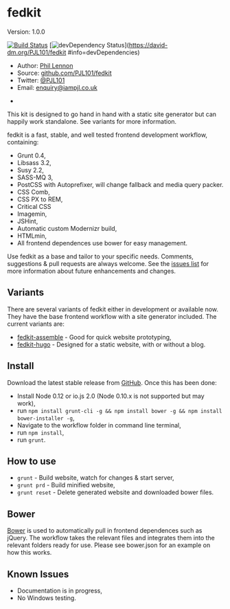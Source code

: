 # fedkit
Version: 1.0.0

[![Build Status](https://travis-ci.org/PJL101/fedkit.svg?branch=master)](https://travis-ci.org/PJL101/fedkit)
[![devDependency Status](https://david-dm.org/PJL101/fedkit/dev-status.svg)](https://david-dm.org/PJL101/fedkit
  #info=devDependencies)

* Author: [Phil Lennon](http://iampjl.co.uk)
* Source: [github.com/PJL101/fedkit](http://github.com/PJL101/fedkit)
* Twitter: [@PJL101](http://twitter.com/pjl101)
* Email: [enquiry@iampjl.co.uk](mailto:enquiry@iampjl.co.uk)

-

This kit is designed to go hand in hand with a static site generator but can happily work standalone. See variants for more information.

fedkit is a fast, stable, and well tested frontend development workflow, containing:

* Grunt 0.4,
* Libsass 3.2,
* Susy 2.2,
* SASS-MQ 3,
* PostCSS with Autoprefixer, will change fallback and media query packer.
* CSS Comb,
* CSS PX to REM,
* Critical CSS
* Imagemin,
* JSHint,
* Automatic custom Modernizr build,
* HTMLmin,
* All frontend dependences use bower for easy management.

Use fedkit as a base and tailor to your specific needs. Comments, suggestions & pull requests are always welcome. See the [issues list](https://github.com/PJL101/fedkit/issues) for more information about future enhancements and changes.

## Variants

There are several variants of fedkit either in development or available now. They have the base frontend workflow with a site generator included. The current variants are:

* [fedkit-assemble](https://github.com/PJL101/fedkit-assemble) - Good for quick website prototyping,
* [fedkit-hugo](https://github.com/PJL101/fedkit-hugo) - Designed for a static website, with or without a blog.

## Install

Download the latest stable release from [GitHub](https://github.com/PJL101/fedkit/releases). Once this has been done:

* Install Node 0.12 or io.js 2.0 (Node 0.10.x is not supported but may work),
* run `npm install grunt-cli -g && npm install bower -g && npm install bower-installer -g`,
* Navigate to the workflow folder in command line terminal,
* run `npm install`,
* run `grunt`.

## How to use

* `grunt` - Build website, watch for changes & start server,
* `grunt prd` - Build minified website,
* `grunt reset` - Delete generated website and downloaded bower files.

## Bower

[Bower](http://bower.io) is used to automatically pull in frontend dependences such as jQuery. The workflow takes the relevant files and integrates them into the relevant folders ready for use. Please see bower.json for an example on how this works.

## Known Issues

* Documentation is in progress,
* No Windows testing.
